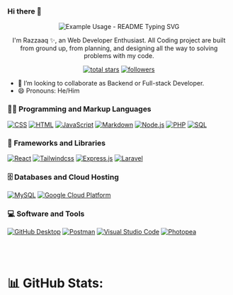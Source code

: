 ### Hi there 👋

<p align="center">
  <img  src="https://readme-typing-svg.demolab.com/?lines=Welcome+to+my+github+profile!;My+name+is+Razzaaq+✨;An+Backend+Enthusiast+👨‍💻 ;An+Full-stack+Enthusiast+👨‍💻!&font=Fira%20Code&center=true&width=380&height=60&duration=4000&pause=1000" alt="Example Usage - README Typing SVG">
</p>

<p align="center"> I'm Razzaaq ✨, an Web Developer Enthusiast. All Coding project are built from ground up, from planning, and designing all the way to solving problems with my code.

</p>

<p align="center">
  <!-- <a href="https://www.youtube.com/c/DevProTips?sub_confirmation=1">
    <img alt="youtube subscribers" title="Subscribe to my YouTube channel" src="https://freshidea.com/jonah/app/youtube-stats-badges/subscribers-badge.php"/></a>
  <a href="https://www.youtube.com/c/DevProTips">
    <img alt="youtube views" title="YouTube views" src="https://freshidea.com/jonah/app/youtube-stats-badges/view-count-badge.php"/></a>  -->
  <a href="https://github.com/RazzaaqZul?tab=repositories&sort=stargazers">
    <img alt="total stars" title="Total stars on GitHub" src="https://custom-icon-badges.demolab.com/github/stars/RazzaaqZul?color=55960c&style=for-the-badge&labelColor=488207&logo=star"/></a>
  <a href="https://github.com/RazzaaqZul?tab=followers">
    <img alt="followers" title="Follow me on Github" src="https://custom-icon-badges.demolab.com/github/followers/RazzaaqZul?color=236ad3&labelColor=1155ba&style=for-the-badge&logo=person-add&label=Follow&logoColor=white"/></a>
  <!-- <a href="https://github.com/DenverCoder1/Simple-View-Counter">
    <img alt="views" title="GitHub profile views" src="https://freshidea.com/jonah/app/DenverCoder1-profile-views"/></a>
</p> -->

<!--
- 🔭 I’m currently working on ...
- 🌱 I’m currently learning -->

- 👯 I’m looking to collaborate as Backend or Full-stack Developer.
- 😄 Pronouns: He/Him
  <!-- - 📫 How to reach me: ... -->
  <!-- - 🤔 I’m looking for help with ...
- 💬 Ask me about ... -->
  <!-- - ⚡ Fun fact: ...
    ✨ -->

<h3 >👨‍💻 Programming and Markup Languages </h3>
 <p>
      <a href="#"><img alt="CSS" src="https://img.shields.io/badge/CSS-1572B6.svg?logo=css3&logoColor=white"></a>
      <a href="#"><img alt="HTML" src="https://img.shields.io/badge/HTML-E34F26.svg?logo=html5&logoColor=white"></a>
      <a href="#"><img alt="JavaScript" src="https://img.shields.io/badge/JavaScript-F7DF1E.svg?logo=javascript&logoColor=black"></a>
      <a href="#"><img alt="Markdown" src="https://img.shields.io/badge/Markdown-000000.svg?logo=markdown&logoColor=white"></a>
      <a href="#"><img alt="Node.js" src="https://img.shields.io/badge/Node.js-43853D.svg?logo=node.js&logoColor=white"></a>
      <a href="#"><img alt="PHP" src="https://img.shields.io/badge/PHP-777BB4.svg?logo=php&logoColor=white"></a>
      <!-- <a href="https://github.com/search?q=user%3ADenverCoder1+language%3Apython"><img alt="Python" src="https://img.shields.io/badge/Python-14354C.svg?logo=python&logoColor=white"></a> -->
      <a href="#"><img alt="SQL" src="https://custom-icon-badges.demolab.com/badge/SQL-025E8C.svg?logo=database&logoColor=white"></a>
<!--       <a href="#"><img alt="TypeScript" src="https://img.shields.io/badge/TypeScript-007ACC.svg?logo=typescript&logoColor=white"></a> -->
   
    
  </p>

<h3>🧰 Frameworks and Libraries </h3>

<p>
    <a href="#"><img  alt="React" src="https://img.shields.io/badge/React-20232a.svg?logo=react&logoColor=%2361DAFB"></a>
    <a href="#"><img  alt="Tailwindcss" src="https://img.shields.io/badge/TailwindCSS-27745c.svg?logo=tailwindcss"></a>
    <a href="#"><img alt="Express.js" src="https://img.shields.io/badge/Express.js-404d59.svg?logo=express&logoColor=white"></a>
     <a href="#"><img alt="Laravel" src="https://img.shields.io/badge/Laravel-FF2D20.svg?logo=laravel&logoColor=white"></a>
   
</p>

<h3>🗄️ Databases and Cloud Hosting</h3>

<p>
<!--          <a href="#"><img alt="MongoDB" src ="https://img.shields.io/badge/MongoDB-4ea94b.svg?logo=mongodb&logoColor=white"></a> -->
         <a href="#"><img alt="MySQL" src="https://img.shields.io/badge/MySQL-00f.svg?logo=mysql&logoColor=white"></a>
         <a href="#"><img alt="Google Cloud Platform" src="https://img.shields.io/badge/Google%20Cloud%20Platform-4285F4.svg?logo=google-cloud&logoColor=white"></a>

         
</p>

 <h3>💻 Software and Tools</h3>
 <p> 
    <a href="#"><img alt="GitHub Desktop" src="https://img.shields.io/badge/GitHub%20Desktop-8034A9.svg?logo=github&logoColor=white"></a>
    <a href="#"><img alt="Postman" src="https://img.shields.io/badge/Postman-FF6C37?logo=postman&logoColor=white"></a>
    <a href="#"><img alt="Visual Studio Code" src="https://img.shields.io/badge/Visual%20Studio%20Code-0078d7.svg?logo=visual-studio-code&logoColor=white"></a>
    <a href="#"><img alt="Photopea" src="https://img.shields.io/badge/Figma-18A497?logo=figma&logoColor=white"></a>
 </p>
<!-- Social badges section -->
<!-- Badges with custom icons - https://github.com/DenverCoder1/custom-icon-badges -->
<!-- View counter - https://github.com/DenverCoder1/Simple-View-Counter -->

<br/>
<br/>

# 📊 GitHub Stats:

<p align="center">
<img src="https://github-readme-stats.vercel.app/api?username=RazzaaqZul&theme=dark&hide_border=false&include_all_commits=true&count_private=false" alt=""/> <br/><br/>
<img src="https://github-readme-streak-stats.herokuapp.com/?user=RazzaaqZul&theme=dark&hide_border=false" alt=""/> <br/><br/>
<img src="https://github-readme-stats.vercel.app/api/top-langs/?username=RazzaaqZul&theme=dark&hide_border=false&include_all_commits=true&count_private=false&layout=compact" alt=""/>

</p>
